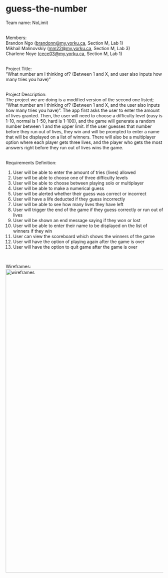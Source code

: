 # guess-the-number
Team name: NoLimit <br><br>

Members: <br>
Brandon Ngo (brandonn@my.yorku.ca, Section M, Lab 1) <br>
Mikhail Malinovskiy (mm22@my.yorku.ca, Section M, Lab 3) <br>
Charlene Noye (cece03@my.yorku.ca, Section M, Lab 1) <br><br>

Project Title: <br>
“What number am I thinking of? (Between 1 and X, and user also inputs how many tries you have)” <br><br>

Project Description:<br>
The project we are doing is a modified version of the second one listed; “What number am I thinking of? (Between 1 and X, and the user also inputs how many tries you have)”. The app first asks the user to enter the amount of lives granted. Then, the user will need to choose a difficulty level (easy is 1-10, normal is 1-50, hard is 1-100), and the game will generate a random number between 1 and the upper limit. If the user guesses that number before they run out of lives, they win and will be prompted to enter a name that will be displayed on a list of winners. There will also be a multiplayer option where each player gets three lives, and the player who gets the most answers right before they run out of lives wins the game. <br><br>

Requirements Definition:
<ol>
  <li>User will be able to enter the amount of tries (lives) allowed</li>
  <li>User will be able to choose one of three difficulty levels</li>
  <li>User will be able to choose between playing solo or multiplayer</li>
  <li>User will be able to make a numerical guess</li>
  <li>User will be alerted whether their guess was correct or incorrect</li>
  <li>User will have a life deducted if they guess incorrectly</li>
  <li>User will be able to see how many lives they have left</li>
  <li>User will trigger the end of the game if they guess correctly or run out of lives</li>
  <li>User will be shown an end message saying if they won or lost</li>
  <li>User will be able to enter their name to be displayed on the list of winners if they win</li>
  <li>User can view the scoreboard which shows the winners of the game</li>
  <li>User will have the option of playing again after the game is over</li>
  <li>User will have the option to quit game after the game is over</li>
</ol><br>

Wireframes:
<img width="969" alt="wireframes" src="https://user-images.githubusercontent.com/91623674/160260926-67bb7317-8c76-4faf-b861-9eefce7ee247.png">

